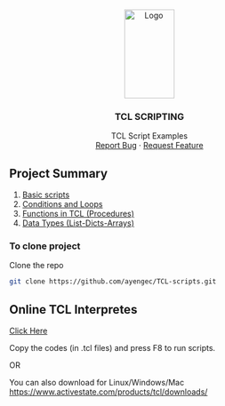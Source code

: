 <!-- PROJECT LOGO -->
<br />
<p align="center">
  <a href="https://github.com/ayengec/TCL-scripts">
    <img src="https://upload.wikimedia.org/wikipedia/commons/thumb/d/d3/Tcl-Tk_universal_scripting.svg/678px-Tcl-Tk_universal_scripting.svg.png" alt="Logo" width="90" height="160">
  </a>

  <h3 align="center">TCL SCRIPTING</h3>

  <p align="center">
    TCL Script Examples
    <br />
    <a href="https://github.com/ayengec/TCL-scripts/issues">Report Bug</a>
    ·
    <a href="https://github.com/ayengec/TCL-scripts/issues">Request Feature</a>
  </p>
</p>

<!-- ABOUT THE PROJECT -->
## Project Summary
1. [Basic scripts](https://github.com/ayengec/TCL-scripts/tree/main/1-Basics)
2. [Conditions and Loops](https://github.com/ayengec/TCL-scripts/tree/main/2-If-else-Loops)
3. [Functions in TCL (Procedures)](https://github.com/ayengec/TCL-scripts/tree/main/3-Functions(Procedures))
4. [Data Types (List-Dicts-Arrays)](https://github.com/ayengec/TCL-scripts/tree/main/4-Data-Types)

<!-- GETTING STARTED -->

### To clone project
Clone the repo
   ```sh
   git clone https://github.com/ayengec/TCL-scripts.git
   ```

## Online TCL Interpretes

[Click Here](https://rextester.com/l/tcl_online_compiler)

Copy the codes (in .tcl files) and press F8 to run scripts.

OR

You can also download for Linux/Windows/Mac https://www.activestate.com/products/tcl/downloads/ 